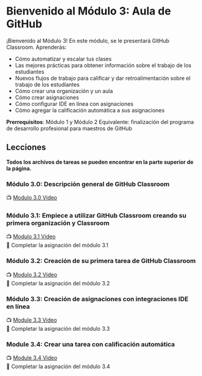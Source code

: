 # Bienvenido al Módulo 3: Aula de GitHub

¡Bienvenido al Módulo 3! En este módulo, se le presentará GitHub Classroom. Aprenderás:
- Cómo automatizar y escalar tus clases
- Las mejores prácticas para obtener información sobre el trabajo de los estudiantes
- Nuevos flujos de trabajo para calificar y dar retroalimentación sobre el trabajo de los estudiantes
- Cómo crear una organización y un aula
- Cómo crear asignaciones
- Cómo configurar IDE en línea con asignaciones
- Cómo agregar la calificación automática a sus asignaciones

**Prerrequisitos**: Módulo 1 y Módulo 2
Equivalente: finalización del programa de desarrollo profesional para maestros de GitHub

## Lecciones
**Todos los archivos de tareas se pueden encontrar en la parte superior de la página.**

### Módulo 3.0: Descripción general de GitHub Classroom
📺  [ Modulo 3.0 Video](https://youtu.be/CXacEwR9trw)  

### Módulo 3.1: Empiece a utilizar GitHub Classroom creando su primera organización y Classroom
📺  [ Modulo 3.1 Video](https://www.youtube.com/watch?v=KXWXg68KpTY)  
:notebook: Completar la asignación del módulo 3.1

### Módulo 3.2: Creación de su primera tarea de GitHub Classroom
📺  [ Modulo 3.2 Video](https://youtu.be/KXWXg68KpTY?t=485)  
:notebook: Completar la asignación del módulo 3.2

### Módulo 3.3: Creación de asignaciones con integraciones IDE en línea
📺  [ Module 3.3 Video](https://youtu.be/KXWXg68KpTY?t=944)  
:notebook: Completar la asignación del módulo 3.3

### Module 3.4: Crear una tarea con calificación automática
📺  [ Module 3.4 Video](https://www.youtube.com/watch?v=mwCZRVJhH60)  
:notebook: Completar la asignación del módulo 3.4
